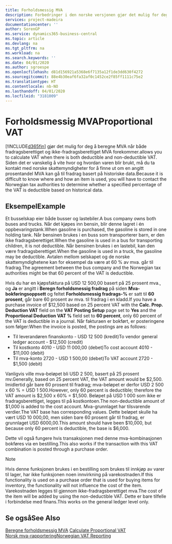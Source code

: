 ```yaml
---
title: Forholdsmessig MVA
description: Forbedringer i den norske versjonen gjør det mulig for deg å beregne MVA når både fradragsberettiget og ikke-fradragsberettiget MVA forekommer.
services: project-madeira
documentationcenter: ''
author: SorenGP
ms.service: dynamics365-business-central
ms.topic: article
ms.devlang: na
ms.tgt_pltfrm: na
ms.workload: na
ms.search.keywords: ''
ms.date: 04/01/2020
ms.author: sgroespe
ms.openlocfilehash: d81d156921a5368e6f7135a12f1de3dd630f4272
ms.sourcegitcommit: 88e4b30eaf6fa32af0c1452ce2f85ff1111c75e2
ms.translationtype: HT
ms.contentlocale: nb-NO
ms.lasthandoff: 04/01/2020
ms.locfileid: "3181009"
---
```

# <a name="proportional-vat"></a><span data-ttu-id="f203a-103">Forholdsmessig MVA</span><span class="sxs-lookup"><span data-stu-id="f203a-103">Proportional VAT</span></span>
[!INCLUDE[d365fin](../../includes/d365fin_md.md)] <span data-ttu-id="f203a-104">gjør det mulig for deg å beregne MVA når både fradragsberettiget og ikke-fradragsberettiget MVA forekommer.</span><span class="sxs-lookup"><span data-stu-id="f203a-104">allows you to calculate VAT when there is both deductible and non-deductible VAT.</span></span> <span data-ttu-id="f203a-105">Siden det er vanskelig å vite hvor og hvordan varen blir brukt, må du ta kontakt med norske skattemyndigheter for å finne ut om en angitt prosentandel MVA kan gå til fradrag basert på historiske data.</span><span class="sxs-lookup"><span data-stu-id="f203a-105">Because it is difficult to know where and how an item is used, you will have to contact the Norwegian tax authorities to determine whether a specified percentage of the VAT is deductible based on historical data.</span></span>  

## <a name="example"></a><span data-ttu-id="f203a-106">Eksempel</span><span class="sxs-lookup"><span data-stu-id="f203a-106">Example</span></span>  
<span data-ttu-id="f203a-107">Et busselskap eier både busser og lastebiler.</span><span class="sxs-lookup"><span data-stu-id="f203a-107">A bus company owns both buses and trucks.</span></span> <span data-ttu-id="f203a-108">Når det kjøpes inn bensin, blir denne lagret i én oppbevaringstank.</span><span class="sxs-lookup"><span data-stu-id="f203a-108">When gasoline is purchased, the gasoline is stored in one holding tank.</span></span> <span data-ttu-id="f203a-109">Når bensinen brukes i en buss som transporterer barn, er den ikke fradragsberettiget.</span><span class="sxs-lookup"><span data-stu-id="f203a-109">When the gasoline is used in a bus for transporting children, it is not deductible.</span></span> <span data-ttu-id="f203a-110">Når bensinen brukes i en lastebil, kan den være fradragsberettiget.</span><span class="sxs-lookup"><span data-stu-id="f203a-110">When the gasoline is used in a truck, the gasoline may be deductible.</span></span> <span data-ttu-id="f203a-111">Avtalen mellom selskapet og de norske skattemyndighetene kan for eksempel da være at 60 % av mva. går til fradrag.</span><span class="sxs-lookup"><span data-stu-id="f203a-111">The agreement between the bus company and the Norwegian tax authorities might be that 60 percent of the VAT is deductible.</span></span>  

<span data-ttu-id="f203a-112">Hvis du har en kjøpsfaktura på USD 12 500,00 basert på 25 prosent mva., og **Ja** er angitt i **Beregn forholdsmessig fradrag** på siden **Mva-bokføringsoppsett** og feltet **Forholdsmessig fradrags-%** er satt til **60 prosent**, går bare 60 prosent av mva. til fradrag i en kladd.</span><span class="sxs-lookup"><span data-stu-id="f203a-112">If you have a purchase invoice of $12,500 based on 25 percent VAT with the **Calc. Prop. Deduction VAT** field on the **VAT Posting Setup** page set to **Yes** and the **Proportional Deduction VAT %** field set to **60 percent**, only 60 percent of the VAT is deductible in a journal.</span></span> <span data-ttu-id="f203a-113">Når fakturaen er bokført, er posteringene som følger:</span><span class="sxs-lookup"><span data-stu-id="f203a-113">When the invoice is posted, the postings are as follows:</span></span>  

- <span data-ttu-id="f203a-114">Til leverandøren finanskonto - USD 12 500 (kredit)</span><span class="sxs-lookup"><span data-stu-id="f203a-114">To vendor general ledger account - $12,500 (credit)</span></span>  
- <span data-ttu-id="f203a-115">Til kostkonto 4010 - USD 11 000,00 (debet)</span><span class="sxs-lookup"><span data-stu-id="f203a-115">To cost account 4010 - $11,000 (debit)</span></span>  
- <span data-ttu-id="f203a-116">Til mva-konto 2720 - USD 1 500,00 (debet)</span><span class="sxs-lookup"><span data-stu-id="f203a-116">To VAT account 2720 - $1,500 (debit)</span></span>  

<span data-ttu-id="f203a-117">Vanligvis ville mva-beløpet bli USD 2 500, basert på 25 prosent mv.</span><span class="sxs-lookup"><span data-stu-id="f203a-117">Generally, based on 25 percent VAT, the VAT amount would be $2,500.</span></span> <span data-ttu-id="f203a-118">Imidlertid går bare 60 prosent til fradrag; mva-beløpet er derfor USD 2 500 x 60 % = USD 1 500.</span><span class="sxs-lookup"><span data-stu-id="f203a-118">However, only 60 percent is deductible; therefore the VAT amount is $2,500 x 60% = $1,500.</span></span> <span data-ttu-id="f203a-119">Beløpet på USD 1 000 som ikke er fradragsberettiget, legges til på kostkontoen.</span><span class="sxs-lookup"><span data-stu-id="f203a-119">The non-deductible amount of $1,000 is added to the cost account.</span></span> <span data-ttu-id="f203a-120">Mva-grunnlaget har tilsvarende verdier.</span><span class="sxs-lookup"><span data-stu-id="f203a-120">The VAT base has corresponding values.</span></span> <span data-ttu-id="f203a-121">Dette beløpet skulle ha vært USD 10 000,00, men siden bare 60 prosent går til fradrag, er grunnlaget USD 6000,00.</span><span class="sxs-lookup"><span data-stu-id="f203a-121">This amount should have been $10,000, but because only 60 percent is deductible, the base is $6,000.</span></span>  

<span data-ttu-id="f203a-122">Dette vil også fungere hvis transaksjonen med denne mva-kombinasjonen bokføres via en bestilling.</span><span class="sxs-lookup"><span data-stu-id="f203a-122">This also works if the transaction with this VAT combination is posted through a purchase order.</span></span>  

> [!NOTE]  
>  <span data-ttu-id="f203a-123">Hvis denne funksjonen brukes i en bestilling som brukes til innkjøp av varer til lager, har ikke funksjonen noen innvirkning på varekostnaden.</span><span class="sxs-lookup"><span data-stu-id="f203a-123">If this functionality is used on a purchase order that is used for buying items for inventory, the functionality will not influence the cost of the item.</span></span> <span data-ttu-id="f203a-124">Varekostnaden legges til gjennom ikke-fradragsberettiget mva.</span><span class="sxs-lookup"><span data-stu-id="f203a-124">The cost of the item will be added by using the non-deductible VAT.</span></span> <span data-ttu-id="f203a-125">Dette er bare tilfelle i forbindelse med finans.</span><span class="sxs-lookup"><span data-stu-id="f203a-125">This works on the general ledger level only.</span></span>  

## <a name="see-also"></a><span data-ttu-id="f203a-126">Se også</span><span class="sxs-lookup"><span data-stu-id="f203a-126">See Also</span></span>  
 <span data-ttu-id="f203a-127">[Beregne forholdsmessig MVA](how-to-calculate-proportional-vat.md) </span><span class="sxs-lookup"><span data-stu-id="f203a-127">[Calculate Proportional VAT](how-to-calculate-proportional-vat.md) </span></span>  
 [<span data-ttu-id="f203a-128">Norsk mva-rapportering</span><span class="sxs-lookup"><span data-stu-id="f203a-128">Norwegian VAT Reporting</span></span>](norwegian-vat-reporting.md)
